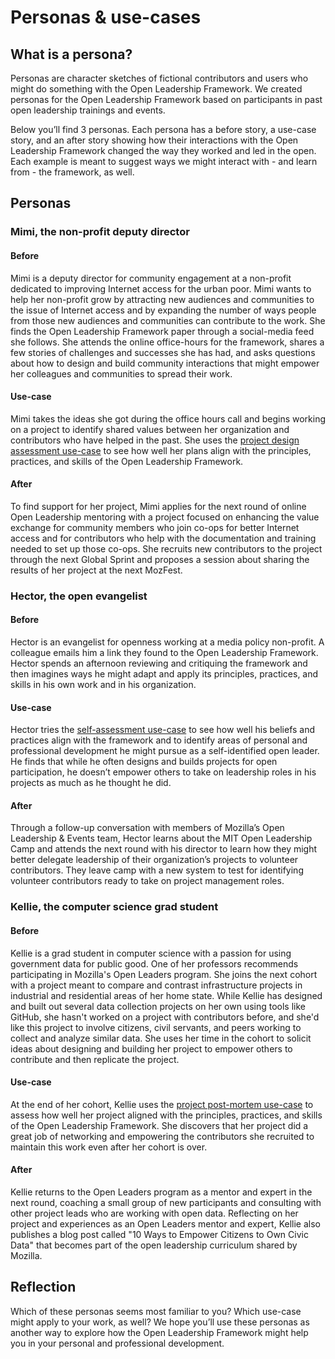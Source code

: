 # Personas & use-cases 

## What is a persona?

Personas are character sketches of fictional contributors and users who might do something with the Open Leadership Framework. We created personas for the Open Leadership Framework based on participants in past open leadership trainings and events.

Below you’ll find 3 personas. Each persona has a before story, a use-case story, and an after story showing how their interactions with the Open Leadership Framework changed the way they worked and led in the open. Each example is meant to suggest ways we might interact with - and learn from -  the framework, as well.

## Personas

### Mimi, the non-profit deputy director

#### Before

Mimi is a deputy director for community engagement at a non-profit dedicated to improving Internet access for the urban poor. Mimi wants to help her non-profit grow by attracting new audiences and communities to the issue of Internet access and by expanding the number of ways people from those new audiences and communities can contribute to the work. She finds the Open Leadership Framework paper through a social-media feed she follows. She attends the online office-hours for the framework, shares a few stories of challenges and successes she has had, and asks questions about how to design and build community interactions that might empower her colleagues and communities to spread their work.
 
#### Use-case

Mimi takes the ideas she got during the office hours call and begins working on a project to identify shared values between her organization and contributors who have helped in the past. She uses the [project design assessment use-case](https://docs.google.com/forms/d/e/1FAIpQLSesg4Uk7Znn5VawGQd99eTIlAsNyPXv9TdLeJhfYj2mxtlv4w/viewform?usp=sf_link) to see how well her plans align with the principles, practices, and skills of the Open Leadership Framework.

#### After

To find support for her project, Mimi applies for the next round of online Open Leadership mentoring with a project focused on enhancing the value exchange for community members who join co-ops for better Internet access and for contributors who help with the documentation and training needed to set up those co-ops. She recruits new contributors to the project through the next Global Sprint and proposes a session about sharing the results of her project at the next MozFest.

### Hector, the open evangelist

#### Before

Hector is an evangelist for openness working at a media policy non-profit. A colleague emails him a link they found to the Open Leadership Framework. Hector spends an afternoon reviewing and critiquing the framework and then imagines ways he might adapt and apply its principles, practices, and skills in his own work and in his organization.

#### Use-case

Hector tries the [self-assessment use-case](https://docs.google.com/forms/d/e/1FAIpQLSds8B2aj6K0h7EwdKDBdqpIkGxReyOgrA4QRhrLim-Ags4rUw/viewform?usp=sf_link) to see how well his beliefs and practices align with the framework and to identify areas of personal and professional development he might pursue as a self-identified open leader. He finds that while he often designs and builds projects for open participation, he doesn’t empower others to take on leadership roles in his projects as much as he thought he did.

#### After

Through a follow-up conversation with members of Mozilla’s Open Leadership & Events team, Hector learns about the MIT Open Leadership Camp and attends the next round with his director to learn how they might better delegate leadership of their organization’s projects to volunteer contributors. They leave camp with a new system to test for identifying volunteer contributors ready to take on project management roles.

### Kellie, the computer science grad student

#### Before

Kellie is a grad student in computer science with a passion for using government data for public good. One of her professors recommends participating in Mozilla's Open Leaders program. She joins the next cohort with a project meant to compare and contrast infrastructure projects in industrial and residential areas of her home state. While Kellie has designed and built out several data collection projects on her own using tools like GitHub, she hasn't worked on a project with contributors before, and she'd like this project to involve citizens, civil servants, and peers working to collect and analyze similar data. She uses her time in the cohort to solicit ideas about designing and building her project to empower others to contribute and then replicate the project.

#### Use-case

At the end of her cohort, Kellie uses the [project post-mortem use-case](https://docs.google.com/forms/d/e/1FAIpQLScckWbuQuXut4y_Brp3yTr9dqPVPPwdlaxMyM_8cFLgACSFaA/viewform?usp=sf_link) to assess how well her project aligned with the principles, practices, and skills of the Open Leadership Framework. She discovers that her project did a great job of networking and empowering the contributors she recruited to maintain this work even after her cohort is over.

#### After

Kellie returns to the Open Leaders program as a mentor and expert in the next round, coaching a small group of new participants and consulting with other project leads who are working with open data. Reflecting on her project and experiences as an Open Leaders mentor and expert, Kellie also publishes a blog post called "10 Ways to Empower Citizens to Own Civic Data" that becomes part of the open leadership curriculum shared by Mozilla.

## Reflection

Which of these personas seems most familiar to you? Which use-case might apply to your work, as well? We hope you’ll use these personas as another way to explore how the Open Leadership Framework might help you in your personal and professional development.

